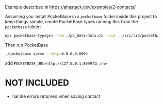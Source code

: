Example described in <https://ahastack.dev/examples/2-contacts/>

Assuming you install PocketBase in a `pocketbase` folder inside this project to keep things simple, create PocketBase types running this from the `pocketbase` folder:

```sh
npx pocketbase-typegen --db ./pb_data/data.db --out ../src/lib/pocketbase-types.ts
```

Then run PocketBase

```sh
./pocketbase serve --http=0.0.0.0:8099
```

add `POCKETBASE_URL=http://127.0.0.1:8099` to `.env`

# NOT INCLUDED

- handle errors returned when saving contact
